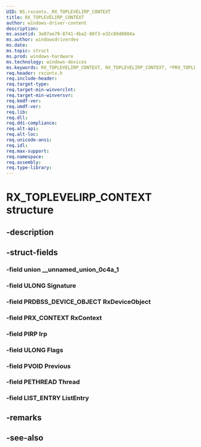 ```yaml
---
UID: NS.rxcontx._RX_TOPLEVELIRP_CONTEXT
title: RX_TOPLEVELIRP_CONTEXT
author: windows-driver-content
description: 
ms.assetid: 3e07ae79-8741-4ba2-80f3-e32c89d0804a
ms.author: windowsdriverdev
ms.date: 
ms.topic: struct
ms.prod: windows-hardware
ms.technology: windows-devices
ms.keywords: RX_TOPLEVELIRP_CONTEXT, RX_TOPLEVELIRP_CONTEXT, *PRX_TOPLEVELIRP_CONTEXT
req.header: rxcontx.h
req.include-header:
req.target-type:
req.target-min-winverclnt:
req.target-min-winversvr:
req.kmdf-ver:
req.umdf-ver:
req.lib:
req.dll:
req.ddi-compliance:
req.alt-api:
req.alt-loc:
req.unicode-ansi:
req.idl:
req.max-support:
req.namespace:
req.assembly:
req.type-library:
---
```


# RX_TOPLEVELIRP_CONTEXT structure

## -description



## -struct-fields

### -field union __unnamed_union_0c4a_1			
 	
### -field ULONG Signature			
 	
### -field PRDBSS_DEVICE_OBJECT RxDeviceObject			
 	
### -field PRX_CONTEXT RxContext			
 	
### -field PIRP Irp			
 	
### -field ULONG Flags			
 	
### -field PVOID Previous			
 	
### -field PETHREAD Thread			
 	
### -field LIST_ENTRY ListEntry			
 	
## -remarks

## -see-also